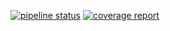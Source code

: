 [![pipeline status](https://gitlab.com/jamedeus/micropython-smarthome/badges/master/pipeline.svg)](https://gitlab.com/jamedeus/micropython-smarthome/-/commits/master)
[![coverage report](https://gitlab.com/jamedeus/micropython-smarthome/badges/master/coverage.svg)](https://gitlab.com/jamedeus/micropython-smarthome/-/commits/master)
